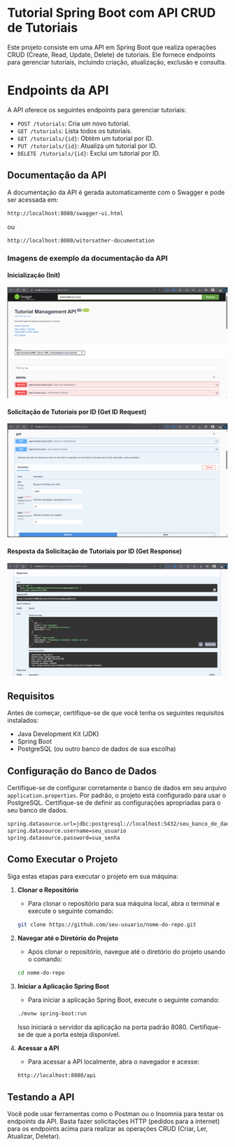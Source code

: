 # Tutorial Spring Boot com API CRUD de Tutoriais

Este projeto consiste em uma API em Spring Boot que realiza operações CRUD (Create, Read, Update, Delete) de tutoriais. Ele fornece endpoints para gerenciar tutoriais, incluindo criação, atualização, exclusão e consulta.

# Endpoints da API

A API oferece os seguintes endpoints para gerenciar tutoriais:

- `POST /tutorials`: Cria um novo tutorial.
- `GET /tutorials`: Lista todos os tutoriais.
- `GET /tutorials/{id}`: Obtém um tutorial por ID.
- `PUT /tutorials/{id}`: Atualiza um tutorial por ID.
- `DELETE /tutorials/{id}`: Exclui um tutorial por ID.

## Documentação da API

A documentação da API é gerada automaticamente com o Swagger e pode ser acessada em:
```bash
http://localhost:8080/swagger-ui.html
```
ou
```bash
http://localhost:8080/witorsather-documentation
```

### Imagens de exemplo da documentação da API

#### Inicialização (Init)
![Inicialização](utilidades/swagger-images/swagger-init.png)

#### Solicitação de Tutoriais por ID (Get ID Request)
![Solicitação de Obtenção de ID](utilidades/swagger-images/swagger-get-id-request.png)

#### Resposta da Solicitação de Tutoriais por ID (Get Response)
![Resposta de Obtenção](utilidades/swagger-images/swagger-get-response.png)


## Requisitos

Antes de começar, certifique-se de que você tenha os seguintes requisitos instalados:

- Java Development Kit (JDK)
- Spring Boot
- PostgreSQL (ou outro banco de dados de sua escolha)

## Configuração do Banco de Dados

Certifique-se de configurar corretamente o banco de dados em seu arquivo `application.properties`. Por padrão, o projeto está configurado para usar o PostgreSQL. Certifique-se de definir as configurações apropriadas para o seu banco de dados.

```properties
spring.datasource.url=jdbc:postgresql://localhost:5432/seu_banco_de_dados
spring.datasource.username=seu_usuario
spring.datasource.password=sua_senha    
```

## Como Executar o Projeto

Siga estas etapas para executar o projeto em sua máquina:

1. **Clonar o Repositório**
   - Para clonar o repositório para sua máquina local, abra o terminal e execute o seguinte comando:
    ```bash
    git clone https://github.com/seu-usuario/nome-do-repo.git
    ```

2. **Navegar até o Diretório do Projeto**
   - Após clonar o repositório, navegue até o diretório do projeto usando o comando:
    ```bash
    cd nome-do-repo
    ```

3. **Iniciar a Aplicação Spring Boot**
   - Para iniciar a aplicação Spring Boot, execute o seguinte comando:
    ```bash
    ./mvnw spring-boot:run
    ```
   Isso iniciará o servidor da aplicação na porta padrão 8080. Certifique-se de que a porta esteja disponível.

4. **Acessar a API**
   - Para acessar a API localmente, abra o navegador e acesse:
    ```bash
    http://localhost:8080/api
    ```

## Testando a API

Você pode usar ferramentas como o Postman ou o Insomnia para testar os endpoints da API. Basta fazer solicitações HTTP (pedidos para a internet) para os endpoints acima para realizar as operações CRUD (Criar, Ler, Atualizar, Deletar).




